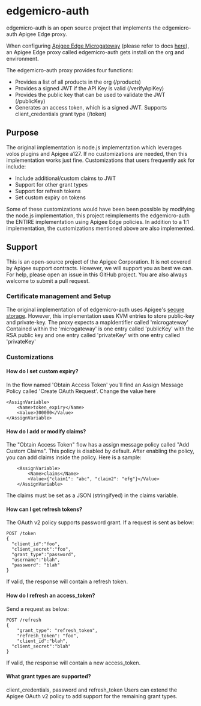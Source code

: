 # edgemicro-auth
edgemicro-auth is an open source project that implements the edgemicro-auth Apigee Edge proxy.

When configuring [Apigee Edge Microgateway](http://docs.apigee.com/microgateway/content/edge-microgateway-home) (please refer to docs [here](http://docs.apigee.com/microgateway/latest/edge-microgateway-tutorial#Part1)), an
Apigee Edge proxy called edgemicro-auth gets install on the org and environment.

The edgemicro-auth proxy provides four functions:
* Provides a list of all products in the org (/products)
* Provides a signed JWT if the API Key is valid (/verifyApiKey)
* Provides the public key that can be used to validate the JWT (/publicKey)
* Generates an access token, which is a signed JWT. Supports client_credentials grant type (/token)

## Purpose
The original implementation is node.js implementation which leverages volos plugins and Apigee a127.
If no customizations are needed, then this implementation works just fine. Customizations that users
frequently ask for include:
* Include additional/custom claims to JWT
* Support for other grant types
* Support for refresh tokens
* Set custom expiry on tokens

Some of these customizations would have been been possible by modifying the node.js implementation,
this project reimplements the edgemicro-auth the ENTIRE implementation using Apigee Edge policies.
In addition to a 1:1 implementation, the customizations mentioned above are also implemented.

## Support
This is an open-source project of the Apigee Corporation. It is not covered by Apigee support contracts.
However, we will support you as best we can. For help, please open an issue in this GitHub project.
You are also always welcome to submit a pull request.

### Certificate management and Setup
The original implementation of of edgemicro-auth uses Apigee's [secure storage](docs.apigee.com/api-services/content/using-secure-store).
However, this implementation uses KVM entries to store public-key and private-key. The proxy expects a mapIdentifier called 'microgateway'
Contained within the 'microgateway' is one entry called 'publicKey' with the RSA public key and one entry called 'privateKey'
with one entry called 'privateKey'


### Customizations

#### How do I set custom expiry?
In the flow named 'Obtain Access Token' you'll find an Assign Message Policy called 'Create OAuth Request'. Change the value here
```
<AssignVariable>
    <Name>token_expiry</Name>
    <Value>300000</Value>
</AssignVariable>
```

#### How do I add or modify claims?
The "Obtain Access Token" flow has a assign message policy called "Add Custom Claims". This policy is disabled by default.
After enabling the policy, you can add claims inside the policy. Here is a sample:
```
    <AssignVariable>
        <Name>claims</Name>
        <Value>{"claim1": "abc", "claim2": "efg"}</Value>
    </AssignVariable>
```
The claims must be set as a JSON (stringifyed) in the claims variable. 

#### How can I get refresh tokens?
The OAuth v2 policy supports password grant. If a request is sent as below:
```
POST /token
{
  "client_id":"foo",
  "client_secret":"foo",
  "grant_type":"password",
  "username":"blah",
  "password": "blah"
}
```
If valid, the response will contain a refresh token.

#### How do I refresh an access_token?
Send a request as below:
```
POST /refresh
{
	"grant_type": "refresh_token",
	"refresh_token": "foo",
	"client_id":"blah",
  "client_secret":"blah"
}
```
If valid, the response will contain a new access_token.

#### What grant types are supported?
client_credentials, password and refresh_token
Users can extend the Apigee OAuth v2 policy to add support for the remaining grant types.
